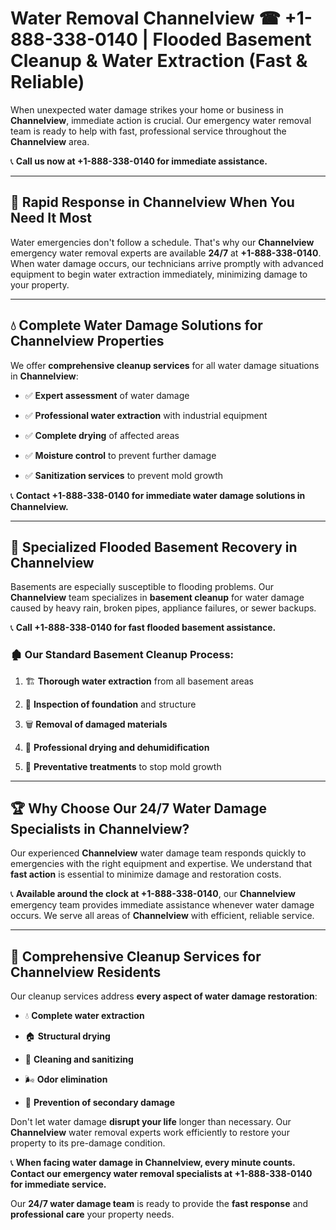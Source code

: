 # Water Removal Channelview ☎ +1-888-338-0140 | Flooded Basement Cleanup & Water Extraction (Fast & Reliable)

When unexpected water damage strikes your home or business in **Channelview**, immediate action is crucial. Our emergency water removal team is ready to help with fast, professional service throughout the **Channelview** area. 

📞 **Call us now at +1-888-338-0140 for immediate assistance.**
---
## 🚀 Rapid Response in Channelview When You Need It Most
Water emergencies don't follow a schedule. That's why our **Channelview** emergency water removal experts are available **24/7** at **+1-888-338-0140**. When water damage occurs, our technicians arrive promptly with advanced equipment to begin water extraction immediately, minimizing damage to your property.
---
## 💧 Complete Water Damage Solutions for Channelview Properties
We offer **comprehensive cleanup services** for all water damage situations in **Channelview**:
- ✅ **Expert assessment** of water damage  
- ✅ **Professional water extraction** with industrial equipment  
- ✅ **Complete drying** of affected areas  
- ✅ **Moisture control** to prevent further damage  
- ✅ **Sanitization services** to prevent mold growth  
📞 **Contact +1-888-338-0140 for immediate water damage solutions in Channelview.**
---
## 🌊 Specialized Flooded Basement Recovery in Channelview
Basements are especially susceptible to flooding problems. Our **Channelview** team specializes in **basement cleanup** for water damage caused by heavy rain, broken pipes, appliance failures, or sewer backups. 
📞 **Call +1-888-338-0140 for fast flooded basement assistance.**
### 🏚️ Our Standard Basement Cleanup Process:
1. 🏗️ **Thorough water extraction** from all basement areas  
2. 🔎 **Inspection of foundation** and structure  
3. 🗑️ **Removal of damaged materials**  
4. 💨 **Professional drying and dehumidification**  
5. 🚫 **Preventative treatments** to stop mold growth  
---
## 🏆 Why Choose Our 24/7 Water Damage Specialists in Channelview?
Our experienced **Channelview** water damage team responds quickly to emergencies with the right equipment and expertise. We understand that **fast action** is essential to minimize damage and restoration costs.
📞 **Available around the clock at +1-888-338-0140**, our **Channelview** emergency team provides immediate assistance whenever water damage occurs. We serve all areas of **Channelview** with efficient, reliable service.
---
## 🧹 Comprehensive Cleanup Services for Channelview Residents
Our cleanup services address **every aspect of water damage restoration**:
- 💧 **Complete water extraction**  
- 🏠 **Structural drying**  
- 🧼 **Cleaning and sanitizing**  
- 🌬️ **Odor elimination**  
- 🚫 **Prevention of secondary damage**  
Don't let water damage **disrupt your life** longer than necessary. Our **Channelview** water removal experts work efficiently to restore your property to its pre-damage condition.
📞 **When facing water damage in Channelview, every minute counts. Contact our emergency water removal specialists at +1-888-338-0140 for immediate service.**
Our **24/7 water damage team** is ready to provide the **fast response** and **professional care** your property needs.
